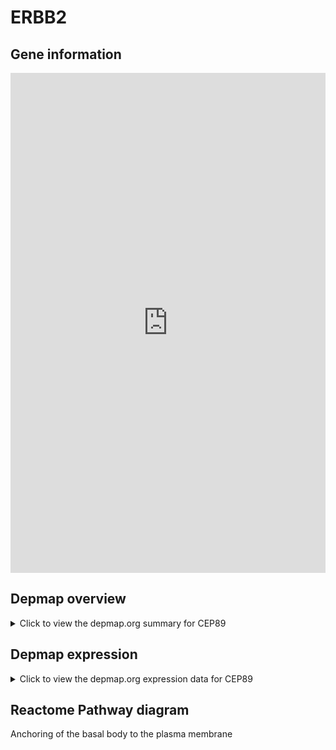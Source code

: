<h1>ERBB2</h1>

<h2>Gene information</h2>
<iframe src="https://depmap.org/portal/gene/CEP89?tab=about" style="border:none;width:100%;height:800px"></iframe>

<h2>Depmap overview</h2>
<details>
  <summary>Click to view the depmap.org summary for CEP89</summary>
  <iframe src="https://depmap.org/portal/gene/CEP89?tab=overview" style="border:none;width:100%;height:800px"></iframe>
</details>

<h2>Depmap expression</h2>
<details>
  <summary>Click to view the depmap.org expression data for CEP89</summary>
  <iframe src="https://depmap.org/portal/gene/CEP89?tab=characterization" style="border:none;width:100%;height:800px"></iframe>
</details>



<h2>Reactome Pathway diagram</h2>
Anchoring of the basal body to the plasma membrane
<div id="diagramHolder"></div>

<script>
    //Creating the Reactome Diagram widget
    //Take into account a proxy needs to be set up in your server side pointing to www.reactome.org
    function onReactomeDiagramReady(){  //This function is automatically called when the widget code is ready to be used
        var diagram = Reactome.Diagram.create({
            "placeHolder" : "diagramHolder",
            "width" : 900,
            "height" : 500
        });

        //Initialising it to the "Hemostasis" pathway
        diagram.loadDiagram("R-HSA-5620912");

        //Adding different listeners

        diagram.onDiagramLoaded(function (loaded) {
            console.info("Loaded ", loaded);
            diagram.flagItems("BAD");
	    diagram.flagItems("Q92934");
            if (loaded == "R-HSA-5620912") diagram.selectItem("R-HSA-5620912");
        });

     }
</script>



